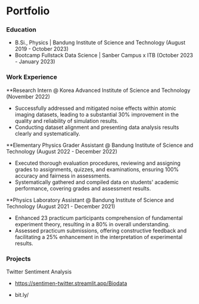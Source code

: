 # Portfolio

### Education
- B.Si., Physics | Bandung Institute of Science and Technology (August 2019 - October 2023)
- Bootcamp Fullstack Data Science | Sanber Campus x ITB (October 2023 - January 2023)

### Work Experience
**Research Intern @ Korea Advanced Institute of Science and Technology (November 2022)
- Successfully addressed and mitigated noise effects within atomic imaging datasets, leading to a substantial 30% improvement in the quality and reliability of simulation results.
- Conducting dataset alignment and presenting data analysis results clearly and systematically.
  
**Elementary Physics Grader Assistant @ Bandung Institute of Science and Technology (August 2022 - December 2022)
- Executed thorough evaluation procedures, reviewing and assigning grades to assignments, quizzes, and examinations, ensuring 100% accuracy and fairness in assessments.
- Systematically gathered and compiled data on students' academic performance, covering grades and assessment results.
  
**Physics Laboratory Assistant @ Bandung Institute of Science and Technology (August 2021 - December 2021)
- Enhanced 23 practicum participants comprehension of fundamental experiment theory, resulting in a 80%  in overall understanding.
- Assessed practicum submissions, offering constructive feedback and facilitating a 25% enhancement in the interpretation of experimental results.

### Projects
Twitter Sentiment Analysis
- https://sentimen-twitter.streamlit.app/Biodata

- bit.ly/





